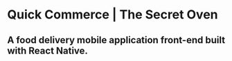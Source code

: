 # Quick Commerce | The Secret Oven

## A food delivery mobile application front-end built with React Native.